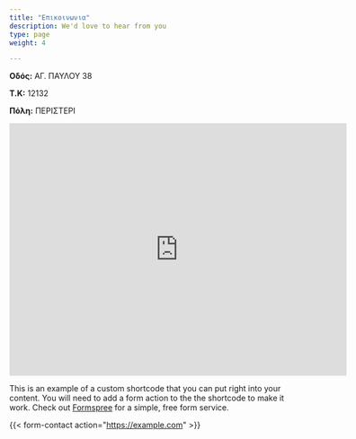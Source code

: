 ```yaml
---
title: "Επικοινωνια"
description: We'd love to hear from you
type: page
weight: 4

---
```

**Οδός:** ΑΓ. ΠΑΥΛΟΥ 38

**Τ.Κ:** 12132

**Πόλη:** ΠΕΡΙΣΤΕΡΙ

<iframe src="https://www.google.com/maps/embed?pb=!1m18!1m12!1m3!1d3143.8416216151636!2d23.70135311523528!3d38.004154506702186!2m3!1f0!2f0!3f0!3m2!1i1024!2i768!4f13.1!3m3!1m2!1s0x14a1a331fe35a1d9%3A0xaf176797183d62ee!2sAgiou+Pavlou+38%2C+Peristeri+121+32!5e0!3m2!1sen!2sgr!4v1522417691734" width="600" height="450" frameborder="0" style="border:0" allowfullscreen></iframe>

This is an example of a custom shortcode that you can put right into your content. You will need to add a form action to the the shortcode to make it work. Check out [Formspree](https://formspree.io/) for a simple, free form service.

{{< form-contact action="https://example.com"  >}}